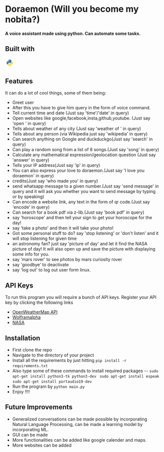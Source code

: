# Doraemon (Will you become my nobita?)

#### A voice assistant made using python. Can automate some tasks.

## Built with

<code><img height="30" src="https://raw.githubusercontent.com/github/explore/80688e429a7d4ef2fca1e82350fe8e3517d3494d/topics/python/python.png"></code>


## Features

It can do a lot of cool things, some of them being:

- Greet user
- After this you have to give him query in the form of voice command.
- Tell current time and date (Just say 'time'/'date' in query)
- Open websites like google,facebook,insta,github,youtube. (Just say 'open <website name>' in query)
- Tells about weather of any city (Just say 'weather of <city name>' in query)
- Tells about any person (via Wikipedia just say 'wikipedia' in query)
- Can search anything on Google and duckduckgo(Just say 'search' in query) 
- Can play a random song from a list of 8 songs.(Just say 'song' in query)
- Calculate any mathematical expression/geolocation question (Just say 'answer' in query)
- Tells your IP address(Just say 'ip' in query)
- You can also express your love to doraemon.(Just say 'I love you doraemon' in query)
- credits(Just say 'who made you' in query)
- send whatsapp message to a given number.(Just say 'send message' in query and it will ask you whether you want to send message by typing or by speaking)
- Can encode a website link, any text in the form of qr code.(Just say 'encode' in query)
- Can search for a book pdf via z-lib.(Just say 'book pdf' in query)
- say 'horoscope' and then tell your sign to get your horoscope for the day!
- say 'take a photo' and then it will take your photo!
- Got some personal stuff to do? say 'stop listening' or 'don't listen' and it will stop listening for given time
- an astronomy fan? just say 'picture of day' and let it find the NASA picture of day! It will also open up and save the picture with displaying some info for you.
- say 'mars rover' to see photos by mars curiosity rover
- say 'goodbye' to deactivate
- say 'log out' to log out user form linux.


## API Keys
To run this program you will require a bunch of API keys. Register your API key by clicking the following links

- [OpenWeatherMap API](https://openweathermap.org/api)
- [Wolframalpha](https://www.wolframalpha.com/)
- [NASA](https://api.nasa.gov/)
  
## Installation

- First clone the repo
- Navigate to the directory of your project
- Install all the requirements by just hitting ``` pip install -r requirements.txt ```
- Also type some of these commands to install required packages -- 
            ``` sudo apt-get install python3-tk python3-dev ```
            ```  sudo apt-get install espeak ```
            ``` sudo apt-get install portaudio19-dev ```
- Run the program by ``` python main.py ```
- Enjoy !!!!

## Future Improvements
- Generalized conversations can be made possible by incorporating Natural Language Processing, can be made a learning model by incorporating ML.
- GUI can be made 
- More functionalities can be added like google calender and maps.
- More websites can be added
